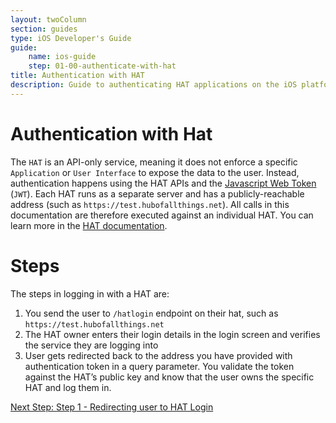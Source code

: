 ```yaml
---
layout: twoColumn
section: guides
type: iOS Developer's Guide
guide: 
    name: ios-guide
    step: 01-00-authenticate-with-hat
title: Authentication with HAT
description: Guide to authenticating HAT applications on the iOS platform
---
```

# Authentication with Hat

The `HAT` is an API-only service, meaning it does not enforce a specific `Application` or `User Interface` to expose the data to the user. Instead, authentication happens using the HAT APIs and the [Javascript Web Token](https://jwt.io) (`JWT`). Each HAT runs as a separate server and has a publicly-reachable address (such as `https://test.hubofallthings.net`). All calls in this documentation are therefore executed against an individual HAT. You can learn more in the [HAT documentation](https://developers.hubofallthings.com/guides/hat_login/).

# Steps

The steps in logging in with a HAT are:

1. You send the user to `/hatlogin` endpoint on their hat, such as `https://test.hubofallthings.net`
2. The HAT owner enters their login details in the login screen and verifies the service they are logging into
3. User gets redirected back to the address you have provided with authentication token in a query parameter. You validate the token against the HAT’s public key and know that the user owns the specific HAT and log them in.

<nav class="pager-nav">
<a href="" style="display:none;"></a>
<a href="01-01-hat-login.html">Next Step: Step 1 - Redirecting user to HAT Login</a>
</nav>